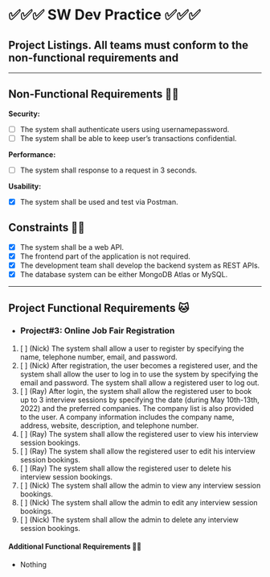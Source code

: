 # ✅✅✅ SW Dev Practice ✅✅✅

## Project Listings. All teams must conform to the non-functional requirements and

---

## Non-Functional Requirements 🐱‍👤

**Security:**

- [ ] The system shall authenticate users using usernamepassword.
- [ ] The system shall be able to keep user’s transactions confidential.

**Performance:**

- [ ] The system shall response to a request in 3 seconds.

**Usability:**

- [x] The system shall be used and test via Postman.

## Constraints 🐱‍👓

- [x] The system shall be a web API.
- [x] The frontend part of the application is not required.
- [x] The development team shall develop the backend system as REST APIs.
- [x] The database system can be either MongoDB Atlas or MySQL.

---

## Project Functional Requirements 🐱

- ### Project#3: Online Job Fair Registration

1. [ ] (Nick) The system shall allow a user to register by specifying the name, telephone number, email, and password.
2. [ ] (Nick) After registration, the user becomes a registered user, and the system shall allow the user to log in to use the system by specifying the email and password. The system shall allow a registered user to log out.
3. [ ] (Ray) After login, the system shall allow the registered user to book up to 3 interview sessions by specifying the date (during May 10th-13th, 2022) and the preferred companies. The company list is also provided to the user. A company information includes the company name, address, website, description, and telephone number.
4. [ ] (Ray) The system shall allow the registered user to view his interview session bookings.
5. [ ] (Ray) The system shall allow the registered user to edit his interview session bookings.
6. [ ] (Ray) The system shall allow the registered user to delete his interview session bookings.
7. [ ] (Nick) The system shall allow the admin to view any interview session bookings.
8. [ ] (Nick) The system shall allow the admin to edit any interview session bookings.
9. [ ] (Nick) The system shall allow the admin to delete any interview session bookings.

#### Additional Functional Requirements 🐱‍🏍

- Nothing
